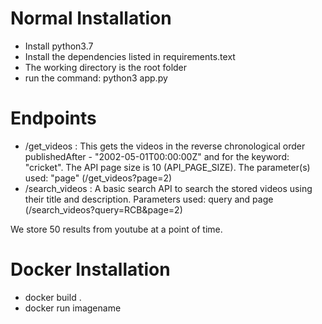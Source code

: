 # Normal Installation

- Install python3.7
- Install the dependencies listed in requirements.text
- The working directory is the root folder
- run the command: python3 app.py

# Endpoints

- /get_videos : This gets the videos in the reverse chronological order publishedAfter - "2002-05-01T00:00:00Z" and for the keyword: "cricket". The API page size is 10 (API_PAGE_SIZE). The parameter(s) used: "page" (/get_videos?page=2)
- /search_videos : A basic search API to search the stored videos using their title and description. Parameters used: query and page (/search_videos?query=RCB&page=2)

We store 50 results from youtube at a point of time.

# Docker Installation

- docker build .
- docker run imagename
